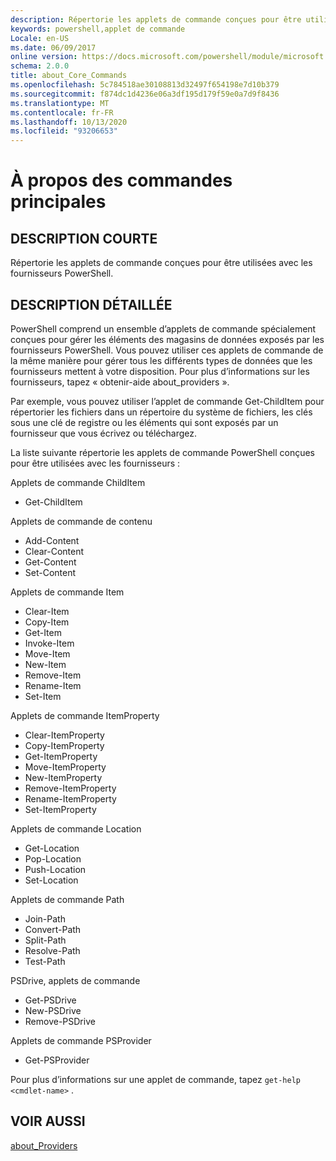 ```yaml
---
description: Répertorie les applets de commande conçues pour être utilisées avec les fournisseurs PowerShell.
keywords: powershell,applet de commande
Locale: en-US
ms.date: 06/09/2017
online version: https://docs.microsoft.com/powershell/module/microsoft.powershell.core/about/about_core_commands?view=powershell-7&WT.mc_id=ps-gethelp
schema: 2.0.0
title: about_Core_Commands
ms.openlocfilehash: 5c784518ae30108813d32497f654198e7d10b379
ms.sourcegitcommit: f874dc1d4236e06a3df195d179f59e0a7d9f8436
ms.translationtype: MT
ms.contentlocale: fr-FR
ms.lasthandoff: 10/13/2020
ms.locfileid: "93206653"
---
```

# <a name="about-core-commands"></a>À propos des commandes principales

## <a name="short-description"></a>DESCRIPTION COURTE
Répertorie les applets de commande conçues pour être utilisées avec les fournisseurs PowerShell.

## <a name="long-description"></a>DESCRIPTION DÉTAILLÉE

PowerShell comprend un ensemble d’applets de commande spécialement conçues pour gérer les éléments des magasins de données exposés par les fournisseurs PowerShell.
Vous pouvez utiliser ces applets de commande de la même manière pour gérer tous les différents types de données que les fournisseurs mettent à votre disposition. Pour plus d’informations sur les fournisseurs, tapez « obtenir-aide about_providers ».

Par exemple, vous pouvez utiliser l’applet de commande Get-ChildItem pour répertorier les fichiers dans un répertoire du système de fichiers, les clés sous une clé de registre ou les éléments qui sont exposés par un fournisseur que vous écrivez ou téléchargez.

La liste suivante répertorie les applets de commande PowerShell conçues pour être utilisées avec les fournisseurs :

Applets de commande ChildItem

- Get-ChildItem

Applets de commande de contenu

- Add-Content
- Clear-Content
- Get-Content
- Set-Content

Applets de commande Item

- Clear-Item
- Copy-Item
- Get-Item
- Invoke-Item
- Move-Item
- New-Item
- Remove-Item
- Rename-Item
- Set-Item

Applets de commande ItemProperty

- Clear-ItemProperty
- Copy-ItemProperty
- Get-ItemProperty
- Move-ItemProperty
- New-ItemProperty
- Remove-ItemProperty
- Rename-ItemProperty
- Set-ItemProperty

Applets de commande Location

- Get-Location
- Pop-Location
- Push-Location
- Set-Location

Applets de commande Path

- Join-Path
- Convert-Path
- Split-Path
- Resolve-Path
- Test-Path

PSDrive, applets de commande

- Get-PSDrive
- New-PSDrive
- Remove-PSDrive

Applets de commande PSProvider

- Get-PSProvider

Pour plus d’informations sur une applet de commande, tapez `get-help <cmdlet-name>` .

## <a name="see-also"></a>VOIR AUSSI

[about_Providers](about_Providers.md)
